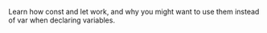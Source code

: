Learn how const and let work, and why you might want to use them instead of var when declaring variables.